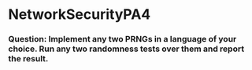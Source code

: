 # NetworkSecurityPA4
### Question: Implement any two PRNGs in a language of your choice. Run any two randomness tests over them and report the result.
